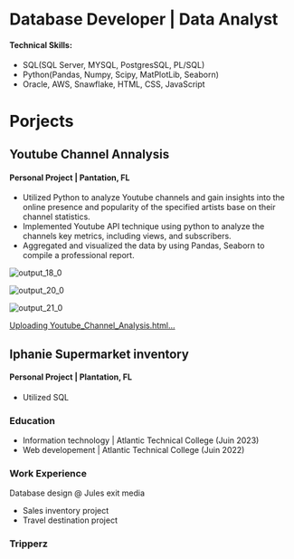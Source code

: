 # Database Developer | Data Analyst

#### Technical Skills: 
- SQL(SQL Server, MYSQL, PostgresSQL, PL/SQL)
- Python(Pandas, Numpy, Scipy, MatPlotLib, Seaborn)
- Oracle, AWS, Snawflake, HTML, CSS, JavaScript

# Porjects
## Youtube Channel Annalysis
#### Personal Project | Pantation, FL
- Utilized Python to analyze Youtube channels and gain insights into the online presence and popularity of the specified artists base on their channel statistics.
- Implemented Youtube API technique using python to analyze the channels key metrics,  including views, and subscribers.
- Aggregated and visualized the data by using Pandas, Seaborn to compile a professional report.
  
![output_18_0](https://github.com/JulesEnterprises/jules-portfolio/assets/149686001/66f45b15-e86e-4cb4-9d23-2dc10262098e)

![output_20_0](https://github.com/JulesEnterprises/jules-portfolio/assets/149686001/bd362842-83d7-4e3e-9ecb-ca81368c0f25)

![output_21_0](https://github.com/JulesEnterprises/jules-portfolio/assets/149686001/d3633bd1-af19-4f78-b2ad-fee022ff0ba9)

[Uploading Youtube_Channel_Analysis.html…]()

## Iphanie Supermarket inventory
#### Personal Project | Plantation, FL
- Utilized SQL


### Education
- Information technology |  Atlantic Technical College (Juin 2023)
- Web developement | Atlantic Technical College (Juin 2022)

### Work Experience
Database design @ Jules exit media
- Sales inventory project
- Travel destination project

### Tripperz
